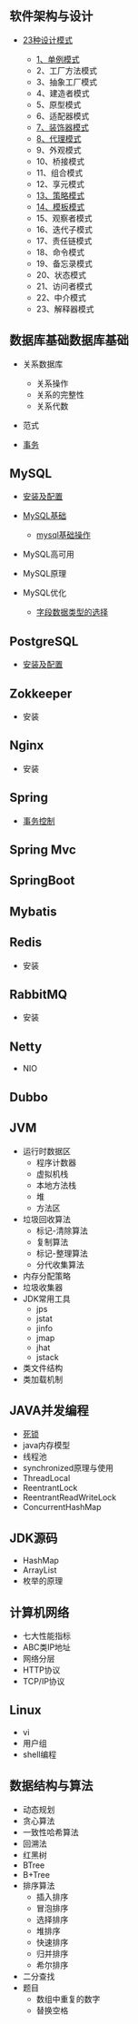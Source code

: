 ## 软件架构与设计
- [23种设计模式](软件架构与设计/23种设计模式/)

	- [1、单例模式](软件架构与设计/23种设计模式/1、单例模式.md)
	- 2、工厂方法模式
	- 3、抽象工厂模式
	- 4、建造者模式
	- 5、原型模式
	- 6、适配器模式
	- [7、装饰器模式](软件架构与设计/23种设计模式/7、装饰器模式.md)
	- [8、代理模式](软件架构与设计/23种设计模式/8、代理模式.md)
	- 9、外观模式
	- 10、桥接模式
	- 11、组合模式
	- 12、享元模式
	- [13、策略模式](软件架构与设计/23种设计模式/13、策略模式.md)
	- [14、模板模式](软件架构与设计/23种设计模式/14、模板模式.md)
	- 15、观察者模式
	- 16、迭代子模式
	- 17、责任链模式
	- 18、命令模式
	- 19、备忘录模式
	- 20、状态模式
	- 21、访问者模式
	- 22、中介模式
	- 23、解释器模式

## 数据库基础数据库基础
- 关系数据库
	- 关系操作
	- 关系的完整性
	- 关系代数

- 范式
- [事务](数据库基础/事务.md)

## MySQL
- [安装及配置](MySQL/安装及配置.md)

- [MySQL基础](MySQL/MySQL基础/)
	- [mysql基础操作](MySQL/MySQL基础/mysql基础操作.md)
- MySQL高可用
- MySQL原理
- MySQL优化
	- [字段数据类型的选择](MySQL/MySQL优化/字段数据类型的选择.md)

## PostgreSQL
- [安装及配置](PostgreSQL/安装及配置.md)

## Zokkeeper
- 安装

## Nginx
- 安装

## Spring
- [事务控制](Spring/事务控制.md)

## Spring Mvc

## SpringBoot

## Mybatis

## Redis
- 安装

## RabbitMQ
- 安装

## Netty
- NIO

## Dubbo

## JVM
- 运行时数据区
    + 程序计数器
    + 虚拟机栈
    + 本地方法栈
    + 堆
    + 方法区
- 垃圾回收算法
    + 标记-清除算法
    + 复制算法
    + 标记-整理算法
    + 分代收集算法
- 内存分配策略
- 垃圾收集器
- JDK常用工具
    + jps
    + jstat
    + jinfo
    + jmap
    + jhat
    + jstack
- 类文件结构
- 类加载机制

## JAVA并发编程
- [死锁](JAVA并发编程/死锁.md)
- java内存模型
- 线程池
- synchronized原理与使用
- ThreadLocal
- ReentrantLock
- ReentrantReadWriteLock
- ConcurrentHashMap

## JDK源码
- HashMap
- ArrayList
- 枚举的原理

## 计算机网络
- 七大性能指标
- ABC类IP地址
- 网络分层
- HTTP协议
- TCP/IP协议

## Linux
- vi
- 用户组
- shell编程

## 数据结构与算法
- 动态规划
- 贪心算法
- 一致性哈希算法
- 回溯法
- 红黑树
- BTree
- B+Tree
- 排序算法
    + 插入排序
    + 冒泡排序
    + 选择排序
    + 堆排序
    + 快速排序
    + 归并排序
    + 希尔排序
- 二分查找
- 题目
    + 数组中重复的数字
    + 替换空格
